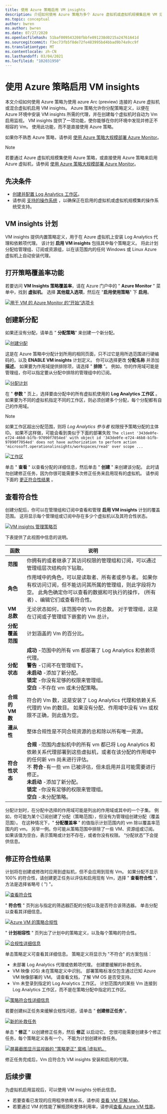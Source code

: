 ```yaml
---
title: 使用 Azure 策略启用 VM insights
description: 介绍如何使用 Azure 策略为多个 Azure 虚拟机或虚拟机规模集启用 VM 见解。
ms.topic: conceptual
author: bwren
ms.author: bwren
ms.date: 07/27/2020
ms.openlocfilehash: 51baf009543208fbbfe091238d0215a24761641d
ms.sourcegitcommit: f3ec73fb5f8de72fe483995bd4bbad9b74a9cc9f
ms.translationtype: MT
ms.contentlocale: zh-CN
ms.lasthandoff: 03/04/2021
ms.locfileid: "102031950"
---
```

# <a name="enable-vm-insights-by-using-azure-policy"></a>使用 Azure 策略启用 VM insights
本文介绍如何使用 Azure 策略为使用 azure Arc (preview) 连接的 Azure 虚拟机或混合虚拟机启用 VM insights。 Azure 策略允许你分配策略定义，以便在 Azure 环境中安装 VM insights 所需的代理，并在创建每个虚拟机时自动为 Vm 启用监视。 VM insights 提供了一项功能，使你能够在你的环境中发现并修正不相容的 Vm。 使用此功能，而不是直接使用 Azure 策略。

如果你不熟悉 Azure 策略，请参阅 [使用 Azure 策略大规模部署 Azure Monitor](../deploy-scale.md)。

> [!NOTE]
> 若要通过 Azure 虚拟机规模集使用 Azure 策略，或直接使用 Azure 策略来启用 Azure 虚拟机，请参阅 [使用 Azure 策略大规模部署 Azure Monitor](../deploy-scale.md#vm-insights)。

## <a name="prerequisites"></a>先决条件
- [创建并配置 Log Analytics 工作区](./vminsights-configure-workspace.md)。
- 请参阅 [支持的操作系统](./vminsights-enable-overview.md#supported-operating-systems) ，以确保正在启用的虚拟机或虚拟机规模集的操作系统受支持。 


## <a name="vm-insights-initiative"></a>VM insights 计划
VM insights 提供内置策略定义，用于在 Azure 虚拟机上安装 Log Analytics 代理和依赖项代理。 该计划 **启用 VM insights** 包括其中每个策略定义。 将此计划分配给管理组、订阅或资源组，以在该范围内的任何 Windows 或 Linux Azure 虚拟机上自动安装代理。

## <a name="open-policy-coverage-feature"></a>打开策略覆盖率功能
若要访问 **VM Insights 策略覆盖率**，请在 Azure 门户中的 " **Azure Monitor** " 菜单中，找到 **虚拟机**。 选择 **其他载入选项**，然后在 "**启用使用策略**" 下 **启用**。

[![用于 VM 的 Azure Monitor 的“开始”选项卡](./media/vminsights-enable-policy/get-started-page.png)](./media/vminsights-enable-policy/get-started-page.png#lightbox)

## <a name="create-new-assignment"></a>创建新分配
如果还没有分配，请单击 " **分配策略**" 来创建一个新分配。

[![创建分配](media/vminsights-enable-policy/create-assignment.png)](media/vminsights-enable-policy/create-assignment.png#lightbox)

这是在 Azure 策略中分配计划所用的相同页面，只不过它是用所选范围进行硬编码的，以及 **ENABLE VM insights** 计划定义。 你可以选择更改 **分配名称** 并添加 **描述**。 如果要为作用域提供排除项，请选择 " **排除** "。 例如，你的作用域可能是管理组，你可以指定要从分配中排除的管理组中的订阅。

[![分配计划](media/vminsights-enable-policy/assign-initiative.png)](media/vminsights-enable-policy/assign-initiative.png#lightbox)

在 " **参数** " 页上，选择要由分配中的所有虚拟机使用的 **Log Analytics 工作区** 。 如果要为不同的虚拟机指定不同的工作区，则必须创建多个分配，每个分配都有自己的作用域。 

   > [!NOTE]
   > 如果工作区超出分配范围，则将 *Log Analytics 参与者* 权限授予策略分配的主体 ID。 如果不这样做，可能会看到类似于下面的部署失败 `The client '343de0fe-e724-46b8-b1fb-97090f7054ed' with object id '343de0fe-e724-46b8-b1fb-97090f7054ed' does not have authorization to perform action 'microsoft.operationalinsights/workspaces/read' over scope ...`

[![工作区](media/vminsights-enable-policy/assignment-workspace.png)](media/vminsights-enable-policy/assignment-workspace.png#lightbox)

单击 " **查看** " 以查看分配的详细信息，然后单击 " **创建** " 来创建该分配。 此时请勿创建修正任务，因为你很可能需要多次修正任务来启用现有的虚拟机。 请参阅下面的 [更正符合性结果](#remediate-compliance-results) 。

## <a name="review-compliance"></a>查看符合性
创建分配后，你可以在管理组和订阅中查看和管理 **启用 VM insights** 计划的覆盖范围。 这将显示每个管理组或订阅中存在多少个虚拟机以及其符合性状态。

[![VM insights 管理策略页](media/vminsights-enable-policy/manage-policy-page-01.png)](media/vminsights-enable-policy/manage-policy-page-01.png#lightbox)


下表提供了此视图中信息的说明。

| 函数 | 说明 | 
|----------|-------------| 
| **范围** | 你拥有的或者继承了其访问权限的管理组和订阅，可以通过管理组层次结构向下钻取。|
| **角色** | 作用域中的角色，可以是读取者、所有者或参与者。 如果你有权访问订阅，但不能访问其所属的管理组，则此字段将为空。 此角色确定你可以查看的数据和可执行的操作， (所有者) 、编辑它们或查看符合性。 |
| **VM 总数** | 无论状态如何，该范围中的 Vm 的总数。 对于管理组，这是在订阅或子管理组下嵌套的 Vm 总计。 |
| **分配覆盖范围** | 计划涵盖的 Vm 的百分比。 |
| **分配状态** | **成功** -范围中的所有 vm 都部署了 Log Analytics 和依赖项代理。<br>**警告** -订阅不在管理组下。<br>**未启动** -添加了新分配。<br>**锁定** -你没有足够的权限来管理组。<br>**空白** -不存在 vm 或未分配策略。 |
| **合规的 VM 数** | 符合的 Vm 数，这是安装了 Log Analytics 代理和依赖关系代理的 Vm 的数目。 如果没有分配、作用域中没有 Vm 或权限不正确，则此值为空。 |
| **遵从性** | 整体合规性是不同合规资源的总和除以所有唯一资源。 |
| **符合性状态** | **合规** -范围内虚拟机中的所有 vm 都已将 Log Analytics 和依赖关系代理部署到这些虚拟机，或者在该分配的作用域中的任何新 vm 尚未进行评估。<br>不 **符合**-有一些 vm 已被评估，但未启用并且可能需要进行修正。<br>**未启动** -添加了新分配。<br>**锁定** -你没有足够的权限来管理组。<br>**空白** -未分配策略。  |


分配计划时，在分配中选择的作用域可能是列出的作用域或其中的一个子集。 例如，你可能为某个订阅创建了分配（策略范围），但没有为管理组创建分配（覆盖范围）。 在这种情况下，" **分配覆盖率** " 的值指示计划范围内的 vm 除以覆盖率范围内的 vm。 另举一例。你可能从策略范围中排除了一些 VM、资源组或订阅。 如果该值为空白，表示策略或计划不存在，或者你没有权限。 “分配状态”下会提供信息。


## <a name="remediate-compliance-results"></a>修正符合性结果
计划将在创建或修改时应用到虚拟机，但不会应用到现有 Vm。 如果分配不显示100% 的符合性，请创建更正任务以评估和启用现有 Vm，选择 " **查看符合性** "，方法是选择省略号 ( ") "。

[![查看符合性](media/vminsights-enable-policy/view-compliance.png)](media/vminsights-enable-policy/view-compliance.png#lightbox)

" **符合性** " 页列出与指定的筛选器匹配的分配以及是否符合该筛选器。 单击分配以查看其详细信息。

[![Azure VM 的策略合规性](./media/vminsights-enable-policy/policy-view-compliance.png)](./media/vminsights-enable-policy/policy-view-compliance.png#lightbox)

" **计划相容性** " 页列出了计划中的策略定义，以及每个策略的符合性。

[![合规性详细信息](media/vminsights-enable-policy/compliance-details.png)](media/vminsights-enable-policy/compliance-details.png#lightbox)

单击策略定义可查看其详细信息。 策略定义将显示为 "不符合" 的方案包括：

* 未部署 Log Analytics 代理或依赖项代理。 创建要缓解的补救任务。
* VM 映像 (OS) 未在策略定义中识别。 部署策略标准仅包含通过已知 Azure VM 映像部署的 VM。 请查看文档，了解 VM OS 是否受支持。
* Vm 未登录到指定的 Log Analytics 工作区。 计划范围内的某些 Vm 连接到 Log Analytics 工作区，而不是在策略分配中指定的工作区。

[![策略符合性详细信息](media/vminsights-enable-policy/policy-compliance-details.png)](media/vminsights-enable-policy/policy-compliance-details.png#lightbox)

若要创建纠正任务来缓解合规性问题，请单击 " **创建修正任务**"。 

[![新的补救任务](media/vminsights-enable-policy/new-remediation-task.png)](media/vminsights-enable-policy/new-remediation-task.png#lightbox)

单击 " **修正** " 以创建修正任务，然后 **修正** 以启动它。 您很可能需要创建多个修正任务，每个策略定义各有一个。 不能为计划创建补救任务。

[![屏幕截图显示监视器的 "策略更正" 窗格 |虚拟机。](media/vminsights-enable-policy/remediation.png)](media/vminsights-enable-policy/remediation.png#lightbox)


修正任务完成后，Vm 应符合为 VM insights 安装和启用的代理。 

## <a name="next-steps"></a>后续步骤

为虚拟机启用监视后，可以使用 VM insights 分析此信息。 

- 若要查看已发现的应用程序依赖关系，请参阅 [查看 VM 见解 Map](vminsights-maps.md)。 
- 若要通过 VM 的性能了解瓶颈和整体利用率，请参阅[查看 Azure VM 性能](vminsights-performance.md)。
